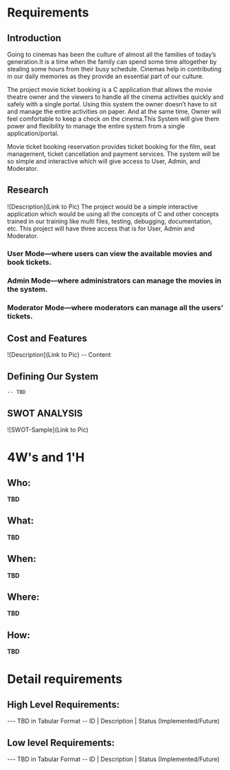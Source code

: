 # Requirements
## Introduction
 Going to cinemas has been the culture of almost all the families of today’s generation.It is a time when the family can spend some time altogether by stealing some hours from their busy schedule. Cinemas help in contributing in our daily memories as they provide an essential part of our culture.
 
 The project movie ticket booking is a C application that allows the movie theatre owner and the viewers to handle all the cinema activities quickly and safely with a single portal. Using this system the owner doesn’t have to sit and manage the entire activities on paper. And at the same time, Owner will feel comfortable to keep a check on the cinema.This System will give them power and flexibility to manage the entire system from a single application/portal.

Movie ticket booking reservation provides ticket booking for the film, seat management, ticket cancellation and payment services. The system will be so simple and interactive which will give access to User, Admin, and Moderator.


## Research
![Description](Link to Pic)
The project would be a simple interactive application which would be using all the concepts of C and other concepts trained in our training like multi files, testing, debugging, documentation, etc. 
This project will have three access that is for User, Admin and Moderator. 
### User Mode—where users can view the available movies and book tickets.
### Admin Mode—where administrators can manage the movies in the system.
### Moderator Mode—where moderators can manage all the users’ tickets.

## Cost and Features
![Description](Link to Pic)
-- Content 
## Defining Our System
    -- TBD
## SWOT ANALYSIS
![SWOT-Sample](Link to Pic)

# 4W&#39;s and 1&#39;H

## Who:

**TBD**

## What:

**TBD**

## When:

**TBD**

## Where:

**TBD**

## How:

**TBD**

# Detail requirements
## High Level Requirements:
--- TBD in Tabular Format 
-- ID | Description | Status (Implemented/Future)


##  Low level Requirements:
--- TBD in Tabular Format 
-- ID | Description | Status (Implemented/Future)
